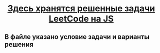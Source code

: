 <h1 align="center"><a href=["https://daniilshat.ru/"](https://github.com/danillavrentev) target="_blank">Здесь хранятся решенные задачи LeetCode на JS</a> 
<h2>В файле указано условие задачи и варианты решения</h2>
